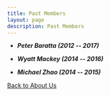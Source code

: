 ```yaml
---
title: Past Members
layout: page
description: Past Members
---
```


- ***Peter Baratta (2012 -- 2017)***

- ***Wyatt Mackey (2014 -- 2016)***

- ***Michael Zhao (2014 -- 2015)***

[Back to About Us](/about/)
